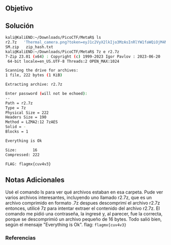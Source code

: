 ## Objetivo 

## Solución  
```bash
kali@KaliEND:~/Downloads/PicoCTF/MetaR$ ls  
r2.7z   'Thermal_camera.png?token=eyJ1c2VyX2lkIjo3MzAsInRlYW1faWQiOjM4NywiZmlsZV9pZCI6MTF9.Zw8hMg.65-H9kREKf5XFW2YjqPJbwoYCik'  
SM.zip   zip_hash.txt  
kali@KaliEND:~/Downloads/PicoCTF/MetaR$ 7z e r2.7z
7-Zip 23.01 (x64) : Copyright (c) 1999-2023 Igor Pavlov : 2023-06-20
 64-bit locale=en_US.UTF-8 Threads:2 OPEN_MAX:1024

Scanning the drive for archives:
1 file, 222 bytes (1 KiB)

Extracting archive: r2.7z

Enter password (will not be echoed):
--
Path = r2.7z
Type = 7z
Physical Size = 222
Headers Size = 190
Method = LZMA2:12 7zAES
Solid = -
Blocks = 1

Everything is Ok

Size:       16
Compressed: 222

FLAG: flagmx{cuv4v3}
```
## Notas Adicionales 
Usé el comando ls para ver qué archivos estaban en esa carpeta. Pude ver varios archivos interesantes, incluyendo uno llamado r2.7z, que es un archivo comprimido en formato .7z despues descomprimí el archivo r2.7z entonces, utilicé 7z para intentar extraer el contenido del archivo r2.7z. El comando me pidió una contraseña, la ingresé y, al parecer, fue la correcta, porque se descomprimió un archivo pequeño de 16 bytes. Todo salió bien, según el mensaje "Everything is Ok".
flag: `flagmx{cuv4v3}`
### Referencias

